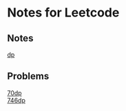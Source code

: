 # Notes for Leetcode


## Notes
[dp](./notes/dp.md)

## Problems
[70dp](./problems/70dp.md)<br>
[746dp](./problems/746dp.md)<br>
